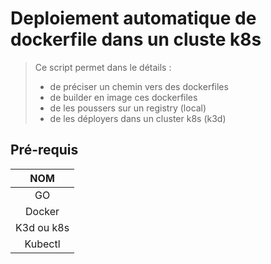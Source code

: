 # Deploiement automatique de dockerfile dans un cluste k8s

> Ce script permet dans le détails :  
> - de préciser un chemin vers des dockerfiles  
> - de builder en image ces dockerfiles
> - de les poussers sur un registry (local)
> - de les déployers dans un cluster k8s (k3d)

## Pré-requis

|NOM|
|:--:|
|GO|
|Docker|
|K3d ou k8s|
|Kubectl|